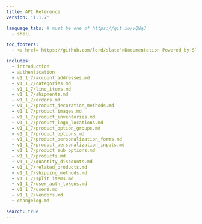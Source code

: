 ```yaml
---
title: API Reference
version: '1.1.7'

language_tabs: # must be one of https://git.io/vQNgJ
  - shell

toc_footers:
  - <a href='https://github.com/lord/slate'>Documentation Powered by Slate</a>

includes:
  - introduction
  - authentication
  - v1_1_7/account_addresses.md
  - v1_1_7/categories.md
  - v1_1_7/line_items.md
  - v1_1_7/shipments.md
  - v1_1_7/orders.md
  - v1_1_7/product_decoration_methods.md
  - v1_1_7/product_images.md
  - v1_1_7/product_inventories.md
  - v1_1_7/product_logo_locations.md
  - v1_1_7/product_option_groups.md
  - v1_1_7/product_options.md
  - v1_1_7/product_personalization_forms.md
  - v1_1_7/product_personalization_inputs.md
  - v1_1_7/product_sub_options.md
  - v1_1_7/products.md
  - v1_1_7/quantity_discounts.md
  - v1_1_7/related_products.md
  - v1_1_7/shipping_methods.md
  - v1_1_7/split_items.md
  - v1_1_7/user_auth_tokens.md
  - v1_1_7/users.md
  - v1_1_7/vendors.md
  - changelog.md

search: true
---
```

